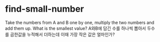 # find-small-number
Take the numbers from A and B one by one, multiply the two numbers and add them up. What is the smallest value? A와B에 담긴 수를 하나씩 뽑아서 두수를 곱한값을 누적해서 더하는데 이때 가장 작은 값은 얼마인가?
